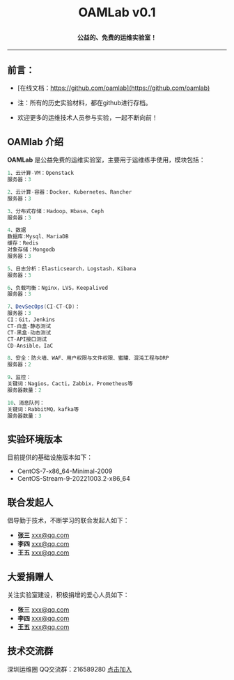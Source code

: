 
<h1 align="center" style="margin: 30px 0 30px; font-weight: bold;">OAMLab v0.1</h1>
<h4 align="center">公益的、免费的运维实验室！</h4>
<p align="center">
</p>

---

## 前言：
- [在线文档：https://github.com/oamlab](https://github.com/oamlab)

- 注：所有的历史实验材料，都在github进行存档。

- 欢迎更多的运维技术人员参与实验，一起不断向前！


## OAMlab 介绍

**OAMLab** 是公益免费的运维实验室，主要用于运维练手使用，模块包括：

``` java
1、云计算-VM：Openstack
服务器：3

2、云计算-容器：Docker、Kubernetes、Rancher
服务器：3

3、分布式存储：Hadoop、Hbase、Ceph
服务器：3

4、数据
数据库:Mysql、MariaDB
缓存：Redis
对象存储：Mongodb
服务器：3

5、日志分析：Elasticsearch，Logstash，Kibana
服务器：3

6、负载均衡：Nginx，LVS，Keepalived
服务器：3

7、DevSecOps(CI-CT-CD)：
服务器：3
CI：Git，Jenkins
CT-白盒-静态测试
CT-黑盒-动态测试
CT-API接口测试
CD-Ansible，IaC

8、安全：防火墙、WAF、用户权限与文件权限、蜜罐、混沌工程与DRP
服务器：2

9、监控：
关键词：Nagios，Cacti，Zabbix，Prometheus等
服务器数量：2

10、消息队列：
关键词：RabbitMQ，kafka等
服务器数量：3

```

## 实验环境版本

目前提供的基础设施版本如下：

- CentOS-7-x86_64-Minimal-2009
- CentOS-Stream-9-20221003.2-x86_64

## 联合发起人

倡导勤于技术，不断学习的联合发起人如下：

- **张三** xxx@qq.com
- **李四** xxx@qq.com
- **王五** xxx@qq.com

## 大爱捐赠人

关注实验室建设，积极捐增的爱心人员如下：

- **张三** xxx@qq.com
- **李四** xxx@qq.com
- **王五** xxx@qq.com


## 技术交流群
深圳运维圈 QQ交流群：216589280 [点击加入](https://jq.qq.com/?_wv=1027&k=tdDtDoUp)

<br>

